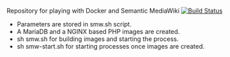 Repository for playing with Docker and Semantic MediaWiki  [![Build Status](https://travis-ci.org/toniher/docker-SemanticMediaWiki.svg?branch=mw-1.23-php-5.6)](https://travis-ci.org/toniher/docker-SemanticMediaWiki)

* Parameters are stored in smw.sh script.
* A MariaDB and a NGINX based PHP images are created.
* sh smw.sh for building images and starting the process.
* sh smw-start.sh for starting processes once images are created.

